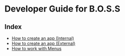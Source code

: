 # Developer Guide for B.O.S.S

## Index
- [How to create an app (Internal)](./Create-new-app.md)
- [How to create an app (External)](./External-apps-how-to.md)
- [How to work with Menus](./Menu-how-tos.md)